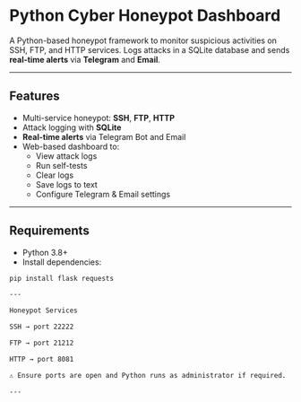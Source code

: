 # Python Cyber Honeypot Dashboard

A Python-based honeypot framework to monitor suspicious activities on SSH, FTP, and HTTP services. Logs attacks in a SQLite database and sends **real-time alerts** via **Telegram** and **Email**.

---

## Features

- Multi-service honeypot: **SSH**, **FTP**, **HTTP**  
- Attack logging with **SQLite**  
- **Real-time alerts** via Telegram Bot and Email  
- Web-based dashboard to:
  - View attack logs
  - Run self-tests
  - Clear logs
  - Save logs to text
  - Configure Telegram & Email settings

---

## Requirements

- Python 3.8+  
- Install dependencies:

```bash
pip install flask requests

---

Honeypot Services

SSH → port 22222

FTP → port 21212

HTTP → port 8081

⚠ Ensure ports are open and Python runs as administrator if required.

---
